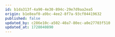 ```yaml
---
id: b1da313f-4a90-4e30-894c-29e7d9aa2ea5
origin: b1e8eaf0-a9bc-4ee2-8f7a-93cf04419632
published: false
updated_by: c286e10c-a502-40a7-80ec-a0e27703f510
updated_at: 1728040890
---
```

